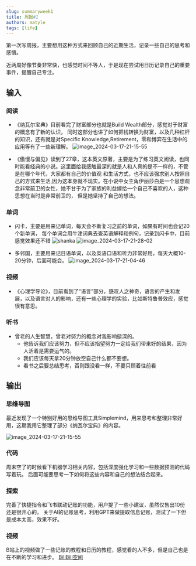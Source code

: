 ```yaml
---
slug: summaryweek1
title: 周报#1
authors: matyle
tags: [life]
---
```


第一次写周报，主要想用这种方式来回顾自己的近期生活，记录一些自己的思考和感悟。

近两周好像节奏非常快，也感觉时间不等人，于是现在尝试用日历记录自己的重要事件，提醒自己专注。

## 输入

### 阅读

- 《纳瓦尔宝典》目前看完了财富部分也就是Build Wealth部分，感觉对于财富的概念有了新的认识，
  同时这部分也讲了如何把钱转换为财富，以及几种杠杆的知识，还有就是对Specific Knowledge,Retirement，零和博弈在生活中的应用等有了一些新理解。
  ![image_2024-03-17-21-15-55](./img/image_2024-03-17-21-15-55.png)

- 《傲慢与偏见》读到了27章，这本英文原著，主要是为了练习英文阅读，也同时能看经典的小说。这里面给我感触最深的就是人和人真的是不一样的，不管是在哪个年代，大家都有自己的价值观
  和生活方式，也不应该强求别人按照自己的方式来生活,因为这本身就不现实。在小说中女主角伊丽莎白是一个思想观念非常前卫的女性，她不甘于为了家族的利益嫁给一个自己不喜欢的人，这种思想在当时是非常前卫的，
  但是她坚持了自己的想法。

### 单词

- 闪卡，主要是用来记单词，每天会不断复习之前的单词，如果有时间也会记20个新单词， 每个单词会用牛津词典去查英语解释和例句，记录到闪卡中，目前感觉效果还不错
  ![shanka](./img/image_2024-03-17-20-59-20.png)
  ![image_2024-03-17-21-28-02](./img/image_2024-03-17-21-28-02.png)

- 多邻国，主要用来记日语单词，以及英语口语和听力非常好用，每天大概10-20分钟，后面可能会。
  ![image_2024-03-17-21-04-46](./img/image_2024-03-17-21-04-46.png)

### 视频

- 《心理学导论》，目前看到了“语言”部分，感叹人之神奇，语言的产生和发展，以及语言对人的影响，还有一些心理学的实验，比如斯特鲁普效应，感觉很有意思。

### 听书

- 曾老的人生智慧，曾老对努力的概念对我影响挺深的。
  - 他告诉我们应该努力，但不应该指望努力一定给我们带来好的结果，因为人活着是需要运气的。
  - 我们应该每天拿20分钟放空自己什么都不要想。
  - 看书之后要总结思考，否则跟没看一样，不要只顾着往前看

## 输出

### 思维导图

最近发现了一个特别好用的思维导图工具Simplemind，用来思考和整理非常好用，这期我用它整理了部分《纳瓦尔宝典》的内容。

![image_2024-03-17-21-15-55](./img/image_2024-03-17-21-15-55.png)

### 代码

周末空了的时候看下机器学习相关内容，包括深度强化学习和一些数据预测的代码写着玩。
后面可能要思考一下如何将这些内容和自己的想法结合起来。

### 探索

完善了快捷指令和飞书联动记账的功能，用户提了一些小建议，虽然仅售出10份还是很开心的。
关于AI的记账思考，利用GPT来做提取信息记账，测试了一下但是成本太高，效果不好。

### 视频

B站上的视频做了一些记账的教程和日历的教程，感觉看的人不多，但是自己也是在不断的学习和进步。
[BiliBili空间](https://space.bilibili.com/518051284)

